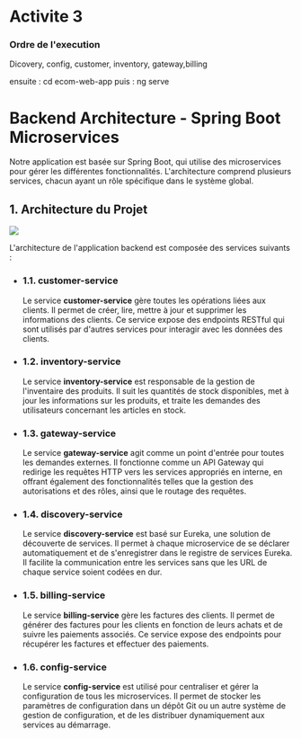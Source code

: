 <h1>Activite 3</h1>

<h3> Ordre de l'execution</h3>
<p>
Dicovery, config, customer, inventory, gateway,billing

ensuite : cd ecom-web-app
puis : ng serve
</p>

<h1>Backend Architecture - Spring Boot Microservices</h1>
    <p>Notre application est basée sur Spring Boot, qui utilise des microservices pour gérer les différentes fonctionnalités. L'architecture comprend plusieurs services, chacun ayant un rôle spécifique dans le système global.</p>

<h2>1. Architecture du Projet </h2>

<img src="images/img.png">

<p>L'architecture de l'application backend est composée des services suivants :</p>
    
<ul>
        <li>
            <h3>1.1. customer-service</h3>
            <p>
                Le service <strong>customer-service</strong> gère toutes les opérations liées aux clients. 
                Il permet de créer, lire, mettre à jour et supprimer les informations des clients. 
                Ce service expose des endpoints RESTful qui sont utilisés par d'autres services pour interagir avec les données des clients.
            </p>
        </li>
        <li>
            <h3>1.2. inventory-service</h3>
            <p>
                Le service <strong>inventory-service</strong> est responsable de la gestion de l'inventaire des produits. 
                Il suit les quantités de stock disponibles, met à jour les informations sur les produits, et traite les demandes des utilisateurs concernant les articles en stock.
            </p>
        </li>
        <li>
            <h3>1.3. gateway-service</h3>
            <p>
                Le service <strong>gateway-service</strong> agit comme un point d'entrée pour toutes les demandes externes. 
                Il fonctionne comme un API Gateway qui redirige les requêtes HTTP vers les services appropriés en interne, 
                en offrant également des fonctionnalités telles que la gestion des autorisations et des rôles, ainsi que le routage des requêtes.
            </p>
        </li>
        <li>
            <h3>1.4. discovery-service</h3>
            <p>
                Le service <strong>discovery-service</strong> est basé sur Eureka, une solution de découverte de services. 
                Il permet à chaque microservice de se déclarer automatiquement et de s'enregistrer dans le registre de services Eureka. 
                Il facilite la communication entre les services sans que les URL de chaque service soient codées en dur.
            </p>
        </li>
        <li>
            <h3>1.5. billing-service</h3>
            <p>
                Le service <strong>billing-service</strong> gère les factures des clients. 
                Il permet de générer des factures pour les clients en fonction de leurs achats et de suivre les paiements associés. 
                Ce service expose des endpoints pour récupérer les factures et effectuer des paiements.
            </p>
        </li>
        <li>
            <h3>1.6. config-service</h3>
            <p>
                Le service <strong>config-service</strong> est utilisé pour centraliser et gérer la configuration de tous les microservices. 
                Il permet de stocker les paramètres de configuration dans un dépôt Git ou un autre système de gestion de configuration, 
                et de les distribuer dynamiquement aux services au démarrage.
            </p>
        </li>
</ul>


